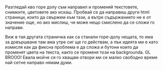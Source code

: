 Разгледай кво горе долу съм направил и променяй текстовете, снимките, цветовете ако искаш.
Пробвай се да направиш други html страници, които да свържем към тази, а вътре съдържанието не е от значение още, но ако мислиш, че може нещо смислено да се сложи го направи.

Виж в тая другата страничка как са станали горе-долу нещата, то има за довършване там ама утре сиг ще го действам, а пък идеята ми е като измисля как да фиксна проблема е да сложа
и бутони които да променят цвета на текста, както се променя този на backgrounda. GL BROOO!
Евала мойче ся го хващам отвори ми се малко свободно време най сетне направо нямам думи.
